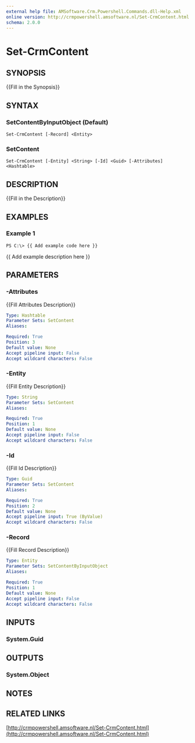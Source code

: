 ```yaml
---
external help file: AMSoftware.Crm.Powershell.Commands.dll-Help.xml
online version: http://crmpowershell.amsoftware.nl/Set-CrmContent.html
schema: 2.0.0
---
```


# Set-CrmContent

## SYNOPSIS
{{Fill in the Synopsis}}

## SYNTAX

### SetContentByInputObject (Default)
```
Set-CrmContent [-Record] <Entity>
```

### SetContent
```
Set-CrmContent [-Entity] <String> [-Id] <Guid> [-Attributes] <Hashtable>
```

## DESCRIPTION
{{Fill in the Description}}

## EXAMPLES

### Example 1
```
PS C:\> {{ Add example code here }}
```

{{ Add example description here }}

## PARAMETERS

### -Attributes
{{Fill Attributes Description}}

```yaml
Type: Hashtable
Parameter Sets: SetContent
Aliases: 

Required: True
Position: 3
Default value: None
Accept pipeline input: False
Accept wildcard characters: False
```

### -Entity
{{Fill Entity Description}}

```yaml
Type: String
Parameter Sets: SetContent
Aliases: 

Required: True
Position: 1
Default value: None
Accept pipeline input: False
Accept wildcard characters: False
```

### -Id
{{Fill Id Description}}

```yaml
Type: Guid
Parameter Sets: SetContent
Aliases: 

Required: True
Position: 2
Default value: None
Accept pipeline input: True (ByValue)
Accept wildcard characters: False
```

### -Record
{{Fill Record Description}}

```yaml
Type: Entity
Parameter Sets: SetContentByInputObject
Aliases: 

Required: True
Position: 1
Default value: None
Accept pipeline input: False
Accept wildcard characters: False
```

## INPUTS

### System.Guid


## OUTPUTS

### System.Object

## NOTES

## RELATED LINKS

[http://crmpowershell.amsoftware.nl/Set-CrmContent.html](http://crmpowershell.amsoftware.nl/Set-CrmContent.html)

